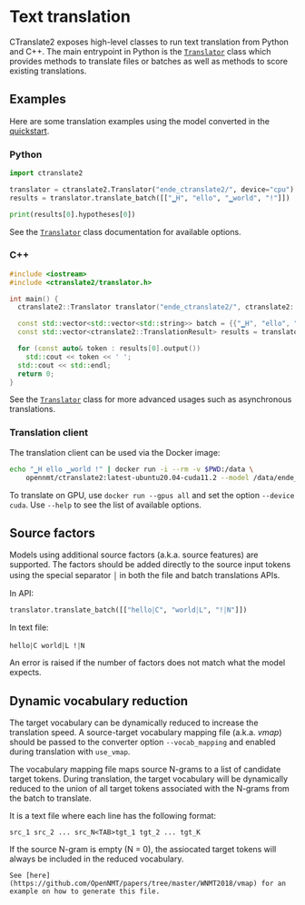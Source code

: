 # Text translation

CTranslate2 exposes high-level classes to run text translation from Python and C++. The main entrypoint in Python is the [`Translator`](python/ctranslate2.Translator.rst) class which provides methods to translate files or batches as well as methods to score existing translations.

## Examples

Here are some translation examples using the model converted in the [quickstart](quickstart.md).

### Python

```python
import ctranslate2

translator = ctranslate2.Translator("ende_ctranslate2/", device="cpu")
results = translator.translate_batch([["▁H", "ello", "▁world", "!"]])

print(results[0].hypotheses[0])
```

See the [`Translator`](python/ctranslate2.Translator.rst) class documentation for available options.

### C++

```cpp
#include <iostream>
#include <ctranslate2/translator.h>

int main() {
  ctranslate2::Translator translator("ende_ctranslate2/", ctranslate2::Device::CPU);

  const std::vector<std::vector<std::string>> batch = {{"▁H", "ello", "▁world", "!"}};
  const std::vector<ctranslate2::TranslationResult> results = translator.translate_batch(batch);

  for (const auto& token : results[0].output())
    std::cout << token << ' ';
  std::cout << std::endl;
  return 0;
}
```

See the [`Translator`](https://github.com/OpenNMT/CTranslate2/blob/master/include/ctranslate2/translator.h) class for more advanced usages such as asynchronous translations.

### Translation client

The translation client can be used via the Docker image:

```bash
echo "▁H ello ▁world !" | docker run -i --rm -v $PWD:/data \
    opennmt/ctranslate2:latest-ubuntu20.04-cuda11.2 --model /data/ende_ctranslate2 --device cpu
```

To translate on GPU, use `docker run --gpus all` and set the option `--device cuda`. Use `--help` to see the list of available options.

## Source factors

Models using additional source factors (a.k.a. source features) are supported. The factors should be added directly to the source input tokens using the special separator ￨ in both the file and batch translations APIs.

In API:

```python
translator.translate_batch([["hello￨C", "world￨L", "!￨N"]])
```

In text file:

```text
hello￨C world￨L !￨N
```

An error is raised if the number of factors does not match what the model expects.

## Dynamic vocabulary reduction

The target vocabulary can be dynamically reduced to increase the translation speed. A source-target vocabulary mapping file (a.k.a. *vmap*) should be passed to the converter option `--vocab_mapping` and enabled during translation with `use_vmap`.

The vocabulary mapping file maps source N-grams to a list of candidate target tokens. During translation, the target vocabulary will be dynamically reduced to the union of all target tokens associated with the N-grams from the batch to translate.

It is a text file where each line has the following format:

```text
src_1 src_2 ... src_N<TAB>tgt_1 tgt_2 ... tgt_K
```

If the source N-gram is empty (N = 0), the assiocated target tokens will always be included in the reduced vocabulary.

```{hint}
See [here](https://github.com/OpenNMT/papers/tree/master/WNMT2018/vmap) for an example on how to generate this file.
```
